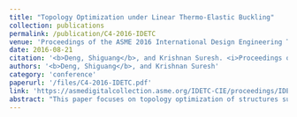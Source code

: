 ```yaml
---
title: "Topology Optimization under Linear Thermo-Elastic Buckling"
collection: publications
permalink: /publication/C4-2016-IDETC
venue: 'Proceedings of the ASME 2016 International Design Engineering Technical Conferences and Computers and Information in Engineering Conference. Volume 1A: 36th Computers and Information in Engineering Conference'
date: 2016-08-21
citation: '<b>Deng, Shiguang</b>, and Krishnan Suresh. <i>Proceedings of the ASME 2016 International Design Engineering Technical Conferences and Computers and Information in Engineering Conference. Volume 1A: 36th Computers and Information in Engineering Conference.</i> Charlotte, North Carolina, USA. August 21–24, 2016.'
authors: '<b>Deng, Shiguang</b>, and Krishnan Suresh'
category: 'conference'
paperurl: '/files/C4-2016-IDETC.pdf'
link: 'https://asmedigitalcollection.asme.org/IDETC-CIE/proceedings/IDETC-CIE2016/50077/V01AT02A029/256839'
abstract: "This paper focuses on topology optimization of structures subject to a compressive load in a thermal environment. Such problems are important, for example, in aerospace, where structures are prone to thermally induced buckling. Popular strategies for thermo-elastic topology optimization include Solid Isotropic Material with Penalization (SIMP) and Rational Approximation of Material Properties (RAMP). However, since both methods fundamentally rely on material parameterization, they are often challenged by: (1) pseudo buckling modes in low-density regions, and (2) ill-conditioned stiffness matrices. To overcome these, we consider here an alternate level-set approach that relies discrete topological sensitivity. Buckling sensitivity analysis is carried out via direct and adjoint formulations. Augmented Lagrangian method is then used to solve a buckling constrained compliance minimization problem. Finally, 3D numerical experiments illustrate the efficiency of the proposed method."
---
```

